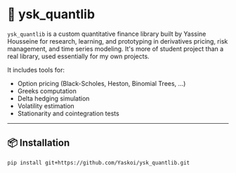 # 🧠 ysk_quantlib

`ysk_quantlib` is a custom quantitative finance library built by Yassine Housseine for research, learning, and prototyping in derivatives pricing, risk management, and time series modeling. It's more of student project than a real library, used essentially for my own projects.

It includes tools for:

- Option pricing (Black-Scholes, Heston, Binomial Trees, ...)
- Greeks computation
- Delta hedging simulation
- Volatility estimation
- Stationarity and cointegration tests

---

## 📦 Installation

```bash
pip install git+https://github.com/Yaskoi/ysk_quantlib.git
